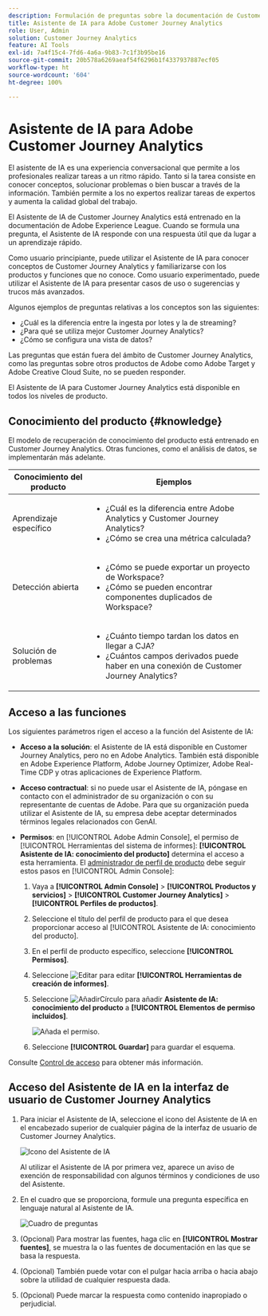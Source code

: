 ```yaml
---
description: Formulación de preguntas sobre la documentación de Customer Journey Analytics
title: Asistente de IA para Adobe Customer Journey Analytics
role: User, Admin
solution: Customer Journey Analytics
feature: AI Tools
exl-id: 7a4f15c4-7fd6-4a6a-9b83-7c1f3b95be16
source-git-commit: 20b578a6269aeaf54f6296b1f4337937887ecf05
workflow-type: ht
source-wordcount: '604'
ht-degree: 100%

---
```



# Asistente de IA para Adobe Customer Journey Analytics

El asistente de IA es una experiencia conversacional que permite a los profesionales realizar tareas a un ritmo rápido. Tanto si la tarea consiste en conocer conceptos, solucionar problemas o bien buscar a través de la información. También permite a los no expertos realizar tareas de expertos y aumenta la calidad global del trabajo.

El Asistente de IA de Customer Journey Analytics está entrenado en la documentación de Adobe Experience League. Cuando se formula una pregunta, el Asistente de IA responde con una respuesta útil que da lugar a un aprendizaje rápido.

Como usuario principiante, puede utilizar el Asistente de IA para conocer conceptos de Customer Journey Analytics y familiarizarse con los productos y funciones que no conoce. Como usuario experimentado, puede utilizar el Asistente de IA para presentar casos de uso o sugerencias y trucos más avanzados.

Algunos ejemplos de preguntas relativas a los conceptos son las siguientes:

* ¿Cuál es la diferencia entre la ingesta por lotes y la de streaming?
* ¿Para qué se utiliza mejor Customer Journey Analytics?
* ¿Cómo se configura una vista de datos?

Las preguntas que están fuera del ámbito de Customer Journey Analytics, como las preguntas sobre otros productos de Adobe como Adobe Target y Adobe Creative Cloud Suite, no se pueden responder.

El Asistente de IA para Customer Journey Analytics está disponible en todos los niveles de producto.

## Conocimiento del producto {#knowledge}

El modelo de recuperación de conocimiento del producto está entrenado en Customer Journey Analytics. Otras funciones, como el análisis de datos, se implementarán más adelante.

| Conocimiento del producto | Ejemplos |
| --- | --- |
| Aprendizaje específico | <ul><li>¿Cuál es la diferencia entre Adobe Analytics y Customer Journey Analytics?</li><li>¿Cómo se crea una métrica calculada?</li></ul> |
| Detección abierta | <ul><li>¿Cómo se puede exportar un proyecto de Workspace?</li><li>¿Cómo se pueden encontrar componentes duplicados de Workspace?</li></ul> |
| Solución de problemas | <ul><li>¿Cuánto tiempo tardan los datos en llegar a CJA?</li><li>¿Cuántos campos derivados puede haber en una conexión de Customer Journey Analytics?</li></ul> |

## Acceso a las funciones

Los siguientes parámetros rigen el acceso a la función del Asistente de IA:

* **Acceso a la solución**: el Asistente de IA está disponible en Customer Journey Analytics, pero no en Adobe Analytics. También está disponible en Adobe Experience Platform, Adobe Journey Optimizer, Adobe Real-Time CDP y otras aplicaciones de Experience Platform.

* **Acceso contractual**: si no puede usar el Asistente de IA, póngase en contacto con el administrador de su organización o con su representante de cuentas de Adobe. Para que su organización pueda utilizar el Asistente de IA, su empresa debe aceptar determinados términos legales relacionados con GenAI.

* **Permisos**: en [!UICONTROL Adobe Admin Console], el permiso de [!UICONTROL Herramientas del sistema de informes]: **[!UICONTROL Asistente de IA: conocimiento del producto]** determina el acceso a esta herramienta. El [administrador de perfil de producto](https://helpx.adobe.com/es/enterprise/using/manage-product-profiles.html?lang=es) debe seguir estos pasos en [!UICONTROL Admin Console]:
   1. Vaya a **[!UICONTROL Admin Console]** > **[!UICONTROL Productos y servicios]** > **[!UICONTROL Customer Journey Analytics]** > **[!UICONTROL Perfiles de productos]**.
   1. Seleccione el título del perfil de producto para el que desea proporcionar acceso al [!UICONTROL Asistente de IA: conocimiento del producto].
   1. En el perfil de producto específico, seleccione **[!UICONTROL Permisos]**.
   1. Seleccione ![Editar](/help/assets/icons/Edit.svg) para editar **[!UICONTROL Herramientas de creación de informes]**.
   1. Seleccione ![AñadirCírculo](/help/assets/icons/AddCircle.svg) para añadir **Asistente de IA: conocimiento del producto** a **[!UICONTROL Elementos de permiso incluidos]**.

      ![Añada el permiso](assets/ai-assistant-permissions.png).

   1. Seleccione **[!UICONTROL Guardar]** para guardar el esquema.

Consulte [Control de acceso](/help/technotes/access-control.md#access-control) para obtener más información.

## Acceso del Asistente de IA en la interfaz de usuario de Customer Journey Analytics

1. Para iniciar el Asistente de IA, seleccione el icono del Asistente de IA en el encabezado superior de cualquier página de la interfaz de usuario de Customer Journey Analytics.

   ![Icono del Asistente de IA](assets/ai-asst1.png)

   Al utilizar el Asistente de IA por primera vez, aparece un aviso de exención de responsabilidad con algunos términos y condiciones de uso del Asistente.

1. En el cuadro que se proporciona, formule una pregunta específica en lenguaje natural al Asistente de IA.

   ![Cuadro de preguntas](assets/ai-asst2.png)

1. (Opcional) Para mostrar las fuentes, haga clic en **[!UICONTROL Mostrar fuentes]**, se muestra la o las fuentes de documentación en las que se basa la respuesta.

1. (Opcional) También puede votar con el pulgar hacia arriba o hacia abajo sobre la utilidad de cualquier respuesta dada.

1. (Opcional) Puede marcar la respuesta como contenido inapropiado o perjudicial.
